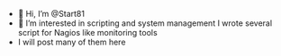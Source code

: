 - 👋 Hi, I’m @Start81 
- 👀 I’m interested in scripting and system management I wrote several script for Nagios like monitoring tools
- I will post many of them here

<!---
Start81/Start81 is a ✨ special ✨ repository because its `README.md` (this file) appears on your GitHub profile.
You can click the Preview link to take a look at your changes.
--->
